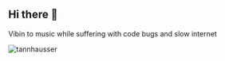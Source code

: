 ## Hi there 👋

Vibin to music while suffering with code bugs and slow internet

![tannhausser](https://media1.tenor.com/m/UywT899q0EUAAAAd/uma-musume-matikane-tannhauser.gif)

<!--
**sultan-gemilang/sultan-gemilang** is a ✨ _special_ ✨ repository because its `README.md` (this file) appears on your GitHub profile.

Here are some ideas to get you started:

- 🔭 I’m currently working on ...
- 🌱 I’m currently learning ...
- 👯 I’m looking to collaborate on ...
- 🤔 I’m looking for help with ...
- 💬 Ask me about ...
- 📫 How to reach me: ...
- 😄 Pronouns: ...
- ⚡ Fun fact: ...
-->
